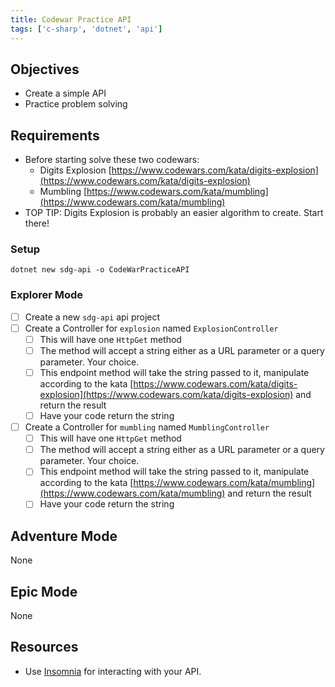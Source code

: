```yaml
---
title: Codewar Practice API
tags: ['c-sharp', 'dotnet', 'api']
---
```


## Objectives

- Create a simple API
- Practice problem solving

## Requirements

- Before starting solve these two codewars:
  - Digits Explosion
    [https://www.codewars.com/kata/digits-explosion](https://www.codewars.com/kata/digits-explosion)
  - Mumbling
    [https://www.codewars.com/kata/mumbling](https://www.codewars.com/kata/mumbling)
- TOP TIP: Digits Explosion is probably an easier algorithm to create. Start there!

### Setup

```shell
dotnet new sdg-api -o CodeWarPracticeAPI
```

### Explorer Mode

- [ ] Create a new `sdg-api` api project
- [ ] Create a Controller for `explosion` named `ExplosionController`
  - [ ] This will have one `HttpGet` method
  - [ ] The method will accept a string either as a URL parameter or a query parameter. Your choice.
  - [ ] This endpoint method will take the string passed to it, manipulate according to the kata [https://www.codewars.com/kata/digits-explosion](https://www.codewars.com/kata/digits-explosion) and return the result
  - [ ] Have your code return the string
- [ ] Create a Controller for `mumbling` named `MumblingController`
  - [ ] This will have one `HttpGet` method
  - [ ] The method will accept a string either as a URL parameter or a query parameter. Your choice.
  - [ ] This endpoint method will take the string passed to it, manipulate according to the kata [https://www.codewars.com/kata/mumbling](https://www.codewars.com/kata/mumbling) and return the result
  - [ ] Have your code return the string

## Adventure Mode

None

## Epic Mode

None

## Resources

- Use [Insomnia](https://insomnia.rest/) for interacting with your API.
